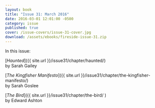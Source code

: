 ```yaml
---
layout: book
title: "Issue 31: March 2016"
date: 2016-03-01 12:01:00 -0500
category: issue
published: true
cover: /issue-covers/issue-31-cover.jpg
download: /assets/ebooks/fireside-issue-31.zip
---
```


In this issue:

[_Haunted_]({{ site.url }}/issue31/chapter/haunted/)<br/>
by Sarah Gailey

[_The Kingfisher Manifesto_]({{ site.url }}/issue31/chapter/the-kingfisher-manifesto/)<br/>
by Sarah Goslee

[_The Bird_]({{ site.url }}/issue31/chapter/the-bird/ )<br/>
by Edward Ashton
